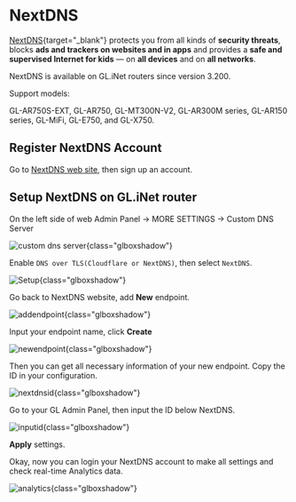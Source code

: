 # NextDNS

[NextDNS](https://nextdns.io/){target="_blank"} protects you from all kinds of **security threats**, blocks **ads and trackers on websites and in apps** and provides a **safe and supervised Internet for kids** — on **all devices** and on **all networks**.

NextDNS is available on GL.iNet routers since version 3.200.

Support models:

GL-AR750S-EXT, GL-AR750, GL-MT300N-V2, GL-AR300M series, GL-AR150 series, GL-MiFi, GL-E750, and GL-X750. 

## Register NextDNS Account

Go to [NextDNS web site](https://nextdns.io/?from=amdj8sqt), then sign up an account.

## Setup NextDNS on GL.iNet router

On the left side of web Admin Panel -> MORE SETTINGS -> Custom DNS Server

![custom dns server](https://static.gl-inet.com/docs/en/3/tutorials/nextdns/custom_dns_server.png){class="glboxshadow"}

Enable `DNS over TLS(Cloudflare or NextDNS)`, then select `NextDNS`.

![Setup](https://static.gl-inet.com/docs/en/3/tutorials/nextdns/custom_dns_server_nextdns.png){class="glboxshadow"}

Go back to NextDNS website, add **New** endpoint.

![addendpoint](https://static.gl-inet.com/docs/en/3/tutorials/nextdns/addendpoint.jpg){class="glboxshadow"}
 
Input your endpoint name, click **Create**

![newendpoint](https://static.gl-inet.com/docs/en/3/tutorials/nextdns/newendpoint.jpg){class="glboxshadow"}

Then you can get all necessary information of your new endpoint. Copy the ID in your configuration. 

![nextdnsid](https://static.gl-inet.com/docs/en/3/tutorials/nextdns/epid.jpg){class="glboxshadow"}

Go to your GL Admin Panel, then input the ID below NextDNS.

![inputid](https://static.gl-inet.com/docs/en/3/tutorials/nextdns/idinput.jpg){class="glboxshadow"}

**Apply** settings.

Okay, now you can login your NextDNS account to make all settings and check real-time Analytics data.

![analytics](https://static.gl-inet.com/docs/en/3/tutorials/nextdns/ndanalytics.jpg){class="glboxshadow"}
